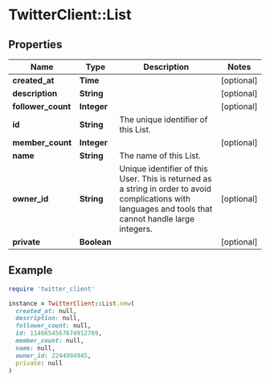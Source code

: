 # TwitterClient::List

## Properties

| Name | Type | Description | Notes |
| ---- | ---- | ----------- | ----- |
| **created_at** | **Time** |  | [optional] |
| **description** | **String** |  | [optional] |
| **follower_count** | **Integer** |  | [optional] |
| **id** | **String** | The unique identifier of this List. |  |
| **member_count** | **Integer** |  | [optional] |
| **name** | **String** | The name of this List. |  |
| **owner_id** | **String** | Unique identifier of this User. This is returned as a string in order to avoid complications with languages and tools that cannot handle large integers. | [optional] |
| **private** | **Boolean** |  | [optional] |

## Example

```ruby
require 'twitter_client'

instance = TwitterClient::List.new(
  created_at: null,
  description: null,
  follower_count: null,
  id: 1146654567674912769,
  member_count: null,
  name: null,
  owner_id: 2244994945,
  private: null
)
```

